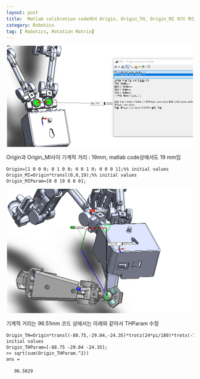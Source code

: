 ```yaml
---
layout: post
title:  Matlab calibration code에서 Origin, Origin_TH, Origin_MI 위치 확인
category: Robotics
tag: [ Robotics, Rotation Matrix]
---
```


<p align="center">
	<img src="https://github.com/dswwfg/dswwfg.github.io/blob/master/public/post_img/test/Untitled-866c96e6-7ed5-42f0-be52-cb4884dc93b9.png?raw=true" width="500">
</p>

Origin과 Origin_MI사이 기계적 거리 : 19mm, matlab code상에서도 19 mm임 

    Origin=[1 0 0 0; 0 1 0 0; 0 0 1 0; 0 0 0 1];%% initial values
    Origin_MI=Origin*transl(0,0,19);%% initial values
    Origin_MIParam=[0 0 19 0 0 0];

<p align="center">
	<img src="https://github.com/dswwfg/dswwfg.github.io/blob/master/public/post_img/test/Untitled-36607a91-c45d-44ef-9a79-60af788e8140.png?raw=true" width="500">
</p>


기계적 거리는 96.51mm 코드 상에서는 아래와 같아서 THParam 수정

    Origin_TH=Origin*transl(-88.75,-29.04,-24.35)*trotz(24*pi/180)*trotx(-75*pi/180)*troty(54*pi/180)*trotz(45*pi/180);%% initial values
    Origin_THParam=[-88.75 -29.04 -24.35];
    >> sqrt(sum(Origin_THParam.^2))
    ans =
    
       96.5029